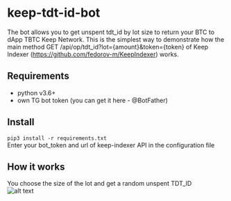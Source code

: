 # keep-tdt-id-bot  
The bot allows you to get unspent tdt_id by lot size to return your BTC to dApp TBTC Keep Network. 
This is the simplest way to demonstrate how the main method GET /api/op/tdt_id?lot={amount}&token={token} of Keep Indexer (https://github.com/fedorov-m/KeepIndexer) works.

## Requirements  
- python v3.6+
- own TG bot token (you can get it here - @BotFather)

## Install  
`pip3 install -r requirements.txt`  
Enter your bot_token and url of keep-indexer API in the configuration file

## How it works
You choose the size of the lot and get a random unspent TDT_ID  
![alt text](https://github.com/c29r3/keep-tdt-id-bot/blob/master/example.png)  
